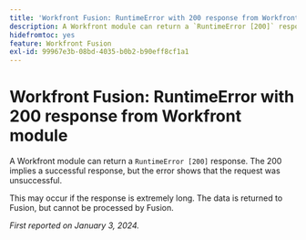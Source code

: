 ```yaml
---
title: 'Workfront Fusion: RuntimeError with 200 response from Workfront module'
description: A Workfront module can return a `RuntimeError [200]` response. The 200 implies a successful response, but the error shows that the request was unsuccessful.
hidefromtoc: yes
feature: Workfront Fusion
exl-id: 99967e3b-08bd-4035-b0b2-b90eff8cf1a1
---
```

# Workfront Fusion: RuntimeError with 200 response from Workfront module

<!--

>[!NOTE]
>
>This issue was fixed on March 28, 2024.

-->

A Workfront module can return a `RuntimeError [200]` response. The 200 implies a successful response, but the error shows that the request was unsuccessful.

This may occur if the response is extremely long. The data is returned to Fusion, but cannot be processed by Fusion.

_First reported on January 3, 2024._

